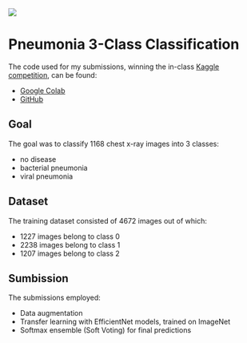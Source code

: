 <img src=https://upload.wikimedia.org/wikipedia/commons/7/7c/Kaggle_logo.png>


# Pneumonia 3-Class Classification
The code used for my submissions, winning the in-class <a href="https://www.kaggle.com/c/detect-pneumonia-fall-2021/leaderboard"> Kaggle competition</a>, can be found:
* <a href="https://colab.research.google.com/drive/1SscqutZjmk5CDowhF3I7bMF30KM7C1sD?usp=sharing">Google Colab</a>
* <a href="https://github.com/Ggkenios/Pneumonia_Classification/blob/main/Detect_Pneumonia.ipynb">GitHub</a> 

## Goal
The goal was to classify 1168 chest x-ray images into 3 classes:
* no disease
* bacterial pneumonia
* viral pneumonia 

## Dataset 
The training dataset consisted of 4672 images out of which:
* 1227 images belong to class 0
* 2238 images belong to class 1
* 1207 images belong to class 2 

## Sumbission
The submissions employed:
* Data augmentation
* Transfer learning with EfficientNet models, trained on ImageNet
* Softmax ensemble (Soft Voting) for final predictions
